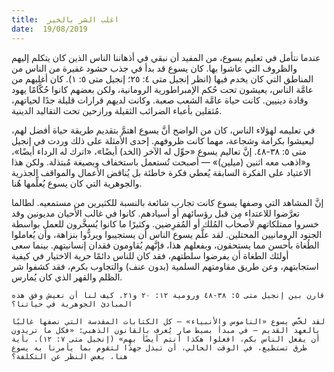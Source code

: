 ```yaml
---
title:  اغلب الشر بالخير
date:  19/08/2019
---
```


عندما نتأمل في تعليم يسوع، من المفيد أن نبقي في أذهاننا الناس الذين كان يتكلم إليهم والظروف التي عاشوا بها. كان يسوع قد بدأ في جذب حشود غفيرة من الناس من المناطق التي كان يخدم فيها (انظر إنجيل متى ٤: ٢٥؛ إنجيل متى ٥: ١). كان أغلبهم من عامَّة الناس، يعيشون تحت حُكم الإمبراطورية الرومانية، ولكن بعضهم كانوا حُكَّامًا يهود وقادة دينيين. كانت حياة عامَّة الشعب صعبة. وكانت لديهم قرارات قليلة جدًا لحياتهم، مُثقلين بأعباء الضرائب الثقيلة ورازحين تحت التقاليد الدينية.

في تعليمه لهؤلاء الناس، كان من الواضح أنَّ يسوع اهتمَّ بتقديم طريقة حياة أفضل لهم، ليعيشوا بكرامة وشجاعة، مهما كانت ظروفهم. إحدى الأمثلة على ذلك وردت في إنجيل متى ٥: ٣٨-٤٨. إنَّ تعاليم يسوع «حوِّل له الآخر (الخد) أيضًا»، «اترك له الرداء أيضًا»، و«اذهب معه اثنين (ميلين)» — أصبحت تُستعمل باستخفاف وبصيغة مُبتذلة. ولكن هذا الاعتياد على الفكرة السابقة يُعطي فكرة خاطئة بل يُناقض الأعمال والمواقف الجذرية والجوهرية التي كان يسوع يُعلِّمها هُنا.

إنَّ المشاهد التي وصفها يسوع كانت تجارب شائعة بالنسبة للكثيرين من مستمعيه. لطالما تعرَّضوا للاعتداء مِن قبل رؤسائهم أو أسيادهم. كانوا في غالب الأحيان مديونين وقد خسروا ممتلكاتهم لأصحاب المُلك أو المُقرِضين. وكثيرًا ما كانوا يُسخَّرون للعمل بواسطة الجنود الرومانيين المحتلين. لقد علَّم يسوع الناس أن يستجيبوا ويردُّوا بنزاهة، وأن يُعاملوا الطُغاة بأحسن مما يستحقون، وبفعلهم هذا، فإنَّهم يُقاومون فقدان إنسانيتهم. بينما سعى أولئك الطغاة أن يفرضوا سلطتهم، فقد كان للناس دائمًا حرية الاختيار في كيفية استجابتهم، وعن طريق مقاومتهم السلمية (بدون عنف) والتجاوب بكرم، فقد كشفوا شر الظلم والقهر الذي كان يُمارس.

`قارن بين إنجيل متى ٥: ٣٨-٤٨ ورومية ١٢: ٢٠ و٢١. كيف لنا أن نعيش وفق هذه المبادئ الجوهرية في حياتنا؟`

`لقد لخَّص يسوع «الناموس والأنبياء» — كل الكتابات المقدسة التي نصفها غالبًا بالعهد القديم — في مبدأ بسيط صار يُعرف بالقانون الذهبي: «فكل ما تريدون أن يفعل الناس بكم، افعلوا هكذا أنتم أيضًأ بهم» (إنجيل متى ٧: ١٢). بأية طرق تستطيع، في الوقت الحالي، أن تبذل جهدًا لتقوم بما يأمرنا به يسوع هنا، بغض النظر عن التكلفة؟`